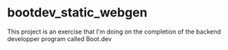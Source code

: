 # bootdev_static_webgen

This project is an exercise that I'm doing on the completion of the backend developper program called Boot.dev
